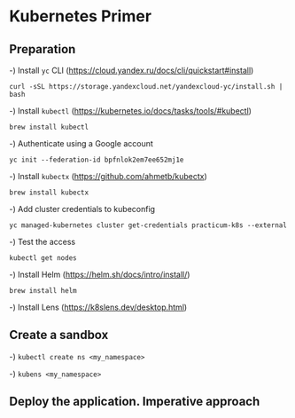 # Kubernetes Primer

## Preparation

-) Install `yc` CLI (https://cloud.yandex.ru/docs/cli/quickstart#install)

```
curl -sSL https://storage.yandexcloud.net/yandexcloud-yc/install.sh | bash
```

-) Install `kubectl` (https://kubernetes.io/docs/tasks/tools/#kubectl)

```
brew install kubectl
```

-) Authenticate using a Google account

```
yc init --federation-id bpfnlok2em7ee652mj1e
```

-) Install `kubectx` (https://github.com/ahmetb/kubectx)

```
brew install kubectx
```

-) Add cluster credentials to kubeconfig

```
yc managed-kubernetes cluster get-credentials practicum-k8s --external
```

-) Test the access

```
kubectl get nodes
```

-) Install Helm (https://helm.sh/docs/intro/install/)

```
brew install helm
```

-) Install Lens (https://k8slens.dev/desktop.html)

## Create a sandbox

-) `kubectl create ns <my_namespace>`

-) `kubens <my_namespace>`

## Deploy the application. Imperative approach
